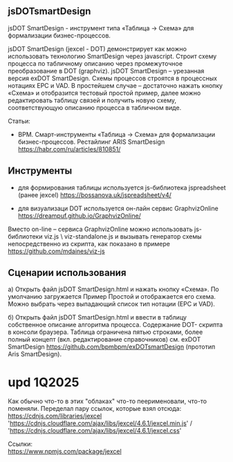 ## jsDOTsmartDesign
jsDOT SmartDesign - инструмент типа «Таблица -> Схема» для формализации бизнес-процессов. 

jsDOT SmartDesign (jexcel - DOT) демонстрирует как можно использовать технологию SmartDesign через javascript. Строит схему процесса по табличному описанию через промежуточное преобразование в DOT (graphviz). 
jsDOT SmartDesign – урезанная версия exDOT SmartDesign. 
Схемы процессов строятся в процессных нотациях EPC и VAD. В простейшем случае – достаточно нажать кнопку «Схема» и отобразится тестовый простой пример, далее можно редактировать таблицу связей и получить новую схему, соответствующую описанию процесса в табличном виде.

Статьи:
- ВРМ. Смарт-инструменты «Таблица -> Схема» для формализации бизнес-процессов. Рестайлинг ARIS SmartDesign
https://habr.com/ru/articles/810851/
## Инструменты
- для формирования таблицы используется js-библиотека jspreadsheet (ранее jexcel)
https://bossanova.uk/jspreadsheet/v4/

- для визуализаци DOT используется он-лайн сервис GraphvizOnline https://dreampuf.github.io/GraphvizOnline/

Вместо on-line – сервиса GraphvizOnline можно использовать js-библиотеки viz.js \ viz-standalone.js и вызывать генератор схемы непосредственно из скрипта, как показано в примере
https://github.com/mdaines/viz-js
## Сценарии использования
а) Открыть файл jsDOT SmartDesign.html и нажать кнопку «Схема». По умолчанию загружается Пример Простой и отображается его схема. Можно выбрать через выпадающий список тип нотации (ЕРС и VAD).

б) Открыть файл jsDOT SmartDesign.html и ввести в таблицу собственное описание алгоритма процесса. 
Содержание DOT- скрипта в консоли браузера. Таблица ограничена пятью строками, более полный концепт (вкл. редактирование справочников) см. exDOT SmartDesign https://github.com/bpmbpm/exDOTsmartDesign (прототип Aris SmartDesign). 

# upd 1Q2025
Как обычно что-то в этих "облаках" что-то пеерименовали, что-то поменяли. Переделал пару ссылок, которые взял отсюда: https://cdnjs.com/libraries/jexcel  
'https://cdnjs.cloudflare.com/ajax/libs/jexcel/4.6.1/jexcel.min.js' /
'https://cdnjs.cloudflare.com/ajax/libs/jexcel/4.6.1/jexcel.css'

Ссылки:  
https://www.npmjs.com/package/jexcel
